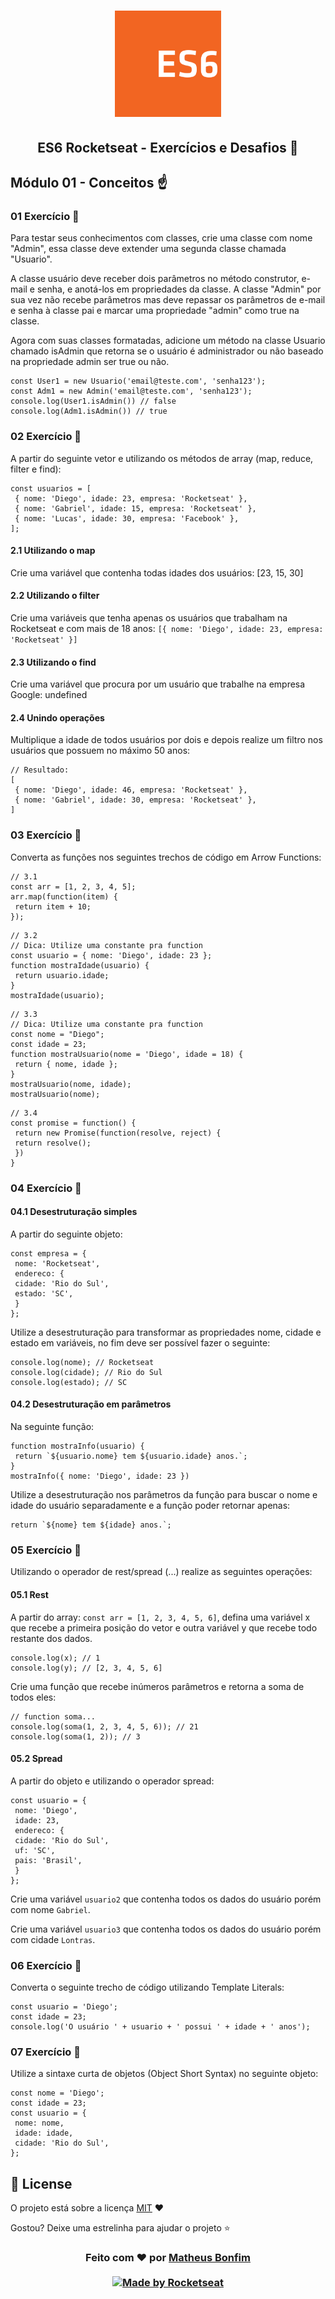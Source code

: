 <h1 align="center">
    <img alt="Starter" title="Javascript Starter"src="https://github.com/matheusfbonfim/ES6-Rocketseat/blob/master/.github/logo_SVG.svg" width="170px" />
</h1>

<h2 align="center">
  ES6 Rocketseat - Exercícios e Desafios 🚀
</h2>

## Módulo 01 - Conceitos :point_up:

### 01 Exercício :pencil:

Para testar seus conhecimentos com classes, crie uma classe com nome "Admin", essa classe deve extender uma segunda classe chamada "Usuario".

A classe usuário deve receber dois parâmetros no método construtor, e-mail e senha, e anotá-los em propriedades da classe. A classe "Admin" por sua vez não recebe parâmetros mas deve repassar os parâmetros de e-mail e senha à classe pai e marcar uma propriedade "admin" como true na classe.

Agora com suas classes formatadas, adicione um método na classe Usuario chamado isAdmin que retorna se o usuário é administrador ou não baseado na propriedade admin ser true ou não.

```
const User1 = new Usuario('email@teste.com', 'senha123');
const Adm1 = new Admin('email@teste.com', 'senha123');
console.log(User1.isAdmin()) // false
console.log(Adm1.isAdmin()) // true
```

### 02 Exercício :pencil:

A partir do seguinte vetor e utilizando os métodos de array (map, reduce, filter e find):

```
const usuarios = [
 { nome: 'Diego', idade: 23, empresa: 'Rocketseat' },
 { nome: 'Gabriel', idade: 15, empresa: 'Rocketseat' },
 { nome: 'Lucas', idade: 30, empresa: 'Facebook' },
];
```
#### 2.1 Utilizando o map
Crie uma variável que contenha todas idades dos usuários: [23, 15, 30]

#### 2.2 Utilizando o filter
Crie uma variáveis que tenha apenas os usuários que trabalham na Rocketseat e com mais de 18
anos: ``` [{ nome: 'Diego', idade: 23, empresa: 'Rocketseat' }] ```

#### 2.3 Utilizando o find
Crie uma variável que procura por um usuário que trabalhe na empresa Google: undefined

#### 2.4 Unindo operações
Multiplique a idade de todos usuários por dois e depois realize um filtro nos usuários que possuem no máximo 50 anos:

```
// Resultado:
[
 { nome: 'Diego', idade: 46, empresa: 'Rocketseat' },
 { nome: 'Gabriel', idade: 30, empresa: 'Rocketseat' },
]
```

### 03 Exercício :pencil:

Converta as funções nos seguintes trechos de código em Arrow Functions:

```
// 3.1
const arr = [1, 2, 3, 4, 5];
arr.map(function(item) {
 return item + 10;
});
```

```
// 3.2
// Dica: Utilize uma constante pra function
const usuario = { nome: 'Diego', idade: 23 };
function mostraIdade(usuario) {
 return usuario.idade;
}
mostraIdade(usuario);
```

```
// 3.3
// Dica: Utilize uma constante pra function
const nome = "Diego";
const idade = 23;
function mostraUsuario(nome = 'Diego', idade = 18) {
 return { nome, idade };
}
mostraUsuario(nome, idade);
mostraUsuario(nome);
```

```
// 3.4
const promise = function() {
 return new Promise(function(resolve, reject) {
 return resolve();
 })
}
```

### 04 Exercício :pencil:

#### 04.1 Desestruturação simples

A partir do seguinte objeto:

```
const empresa = {
 nome: 'Rocketseat',
 endereco: {
 cidade: 'Rio do Sul',
 estado: 'SC',
 }
};
```

Utilize a desestruturação para transformar as propriedades nome, cidade e estado em variáveis, no fim deve ser possível fazer o seguinte:

```
console.log(nome); // Rocketseat
console.log(cidade); // Rio do Sul
console.log(estado); // SC
```

#### 04.2  Desestruturação em parâmetros

Na seguinte função:

```
function mostraInfo(usuario) {
 return `${usuario.nome} tem ${usuario.idade} anos.`;
}
mostraInfo({ nome: 'Diego', idade: 23 })
```

Utilize a desestruturação nos parâmetros da função para buscar o nome e idade do usuário separadamente e a função poder retornar apenas:

```
return `${nome} tem ${idade} anos.`;
```

### 05 Exercício :pencil:

Utilizando o operador de rest/spread (...) realize as seguintes operações:

#### 05.1  Rest 

A partir do array: ```const arr = [1, 2, 3, 4, 5, 6]```, defina uma variável x que recebe a primeira posição do vetor e outra variável y que recebe todo restante dos dados.

```
console.log(x); // 1
console.log(y); // [2, 3, 4, 5, 6]
```

Crie uma função que recebe inúmeros parâmetros e retorna a soma de todos eles:

```
// function soma...
console.log(soma(1, 2, 3, 4, 5, 6)); // 21
console.log(soma(1, 2)); // 3
```

#### 05.2  Spread

A partir do objeto e utilizando o operador spread:

```
const usuario = {
 nome: 'Diego',
 idade: 23,
 endereco: {
 cidade: 'Rio do Sul',
 uf: 'SC',
 pais: 'Brasil',
 }
};
```

Crie uma variável ```usuario2``` que contenha todos os dados do usuário porém com nome ```Gabriel```.

Crie uma variável ```usuario3``` que contenha todos os dados do usuário porém com cidade ```Lontras```.


### 06 Exercício :pencil:

Converta o seguinte trecho de código utilizando Template Literals:

```
const usuario = 'Diego';
const idade = 23;
console.log('O usuário ' + usuario + ' possui ' + idade + ' anos');
```

### 07 Exercício :pencil:

Utilize a sintaxe curta de objetos (Object Short Syntax) no seguinte objeto:

```
const nome = 'Diego';
const idade = 23;
const usuario = {
 nome: nome,
 idade: idade,
 cidade: 'Rio do Sul',
};
```

## :memo: License

O projeto está sobre a licença [MIT](./LICENSE) ❤️ 

Gostou? Deixe uma estrelinha para ajudar o projeto ⭐

<!-- Mensagem final -->
<h3 align="center">
Feito com ❤️ por <a href="https://www.linkedin.com/in/matheus-bonfim-448667169/">Matheus Bonfim</a>
<br><br>
<a href="https://rocketseat.com.br">
  <img alt="Made by Rocketseat" src="https://img.shields.io/badge/made%20by-Rocketseat-%237519C1">
</a>
</h3>
</h3>